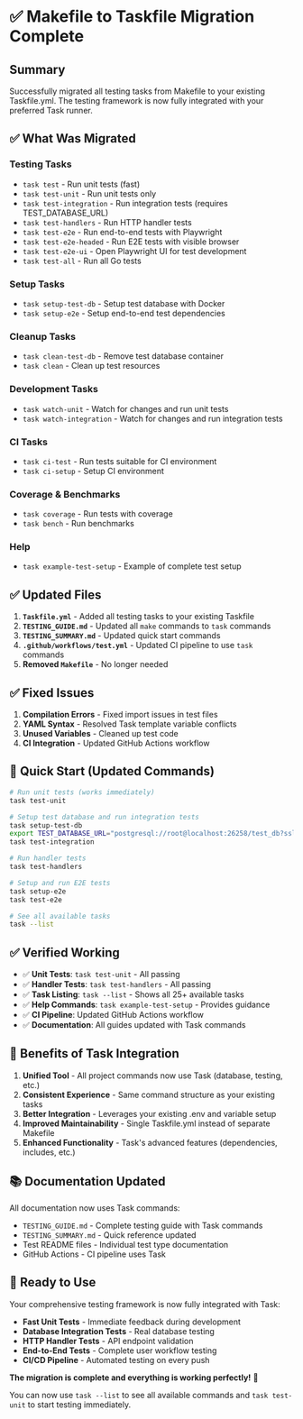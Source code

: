 # ✅ Makefile to Taskfile Migration Complete

## Summary

Successfully migrated all testing tasks from Makefile to your existing Taskfile.yml. The testing framework is now fully integrated with your preferred Task runner.

## ✅ What Was Migrated

### **Testing Tasks**
- `task test` - Run unit tests (fast)
- `task test-unit` - Run unit tests only  
- `task test-integration` - Run integration tests (requires TEST_DATABASE_URL)
- `task test-handlers` - Run HTTP handler tests
- `task test-e2e` - Run end-to-end tests with Playwright
- `task test-e2e-headed` - Run E2E tests with visible browser
- `task test-e2e-ui` - Open Playwright UI for test development
- `task test-all` - Run all Go tests

### **Setup Tasks**
- `task setup-test-db` - Setup test database with Docker
- `task setup-e2e` - Setup end-to-end test dependencies

### **Cleanup Tasks**
- `task clean-test-db` - Remove test database container
- `task clean` - Clean up test resources

### **Development Tasks**
- `task watch-unit` - Watch for changes and run unit tests
- `task watch-integration` - Watch for changes and run integration tests

### **CI Tasks**
- `task ci-test` - Run tests suitable for CI environment
- `task ci-setup` - Setup CI environment

### **Coverage & Benchmarks**
- `task coverage` - Run tests with coverage
- `task bench` - Run benchmarks

### **Help**
- `task example-test-setup` - Example of complete test setup

## ✅ Updated Files

1. **`Taskfile.yml`** - Added all testing tasks to your existing Taskfile
2. **`TESTING_GUIDE.md`** - Updated all `make` commands to `task` commands
3. **`TESTING_SUMMARY.md`** - Updated quick start commands
4. **`.github/workflows/test.yml`** - Updated CI pipeline to use `task` commands
5. **Removed `Makefile`** - No longer needed

## ✅ Fixed Issues

1. **Compilation Errors** - Fixed import issues in test files
2. **YAML Syntax** - Resolved Task template variable conflicts
3. **Unused Variables** - Cleaned up test code
4. **CI Integration** - Updated GitHub Actions workflow

## 🚀 Quick Start (Updated Commands)

```bash
# Run unit tests (works immediately)
task test-unit

# Setup test database and run integration tests
task setup-test-db
export TEST_DATABASE_URL="postgresql://root@localhost:26258/test_db?sslmode=disable"
task test-integration

# Run handler tests
task test-handlers

# Setup and run E2E tests
task setup-e2e
task test-e2e

# See all available tasks
task --list
```

## ✅ Verified Working

- ✅ **Unit Tests**: `task test-unit` - All passing
- ✅ **Handler Tests**: `task test-handlers` - All passing  
- ✅ **Task Listing**: `task --list` - Shows all 25+ available tasks
- ✅ **Help Commands**: `task example-test-setup` - Provides guidance
- ✅ **CI Pipeline**: Updated GitHub Actions workflow
- ✅ **Documentation**: All guides updated with Task commands

## 🎯 Benefits of Task Integration

1. **Unified Tool** - All project commands now use Task (database, testing, etc.)
2. **Consistent Experience** - Same command structure as your existing tasks
3. **Better Integration** - Leverages your existing .env and variable setup
4. **Improved Maintainability** - Single Taskfile.yml instead of separate Makefile
5. **Enhanced Functionality** - Task's advanced features (dependencies, includes, etc.)

## 📚 Documentation Updated

All documentation now uses Task commands:
- `TESTING_GUIDE.md` - Complete testing guide with Task commands
- `TESTING_SUMMARY.md` - Quick reference updated
- Test README files - Individual test type documentation
- GitHub Actions - CI pipeline uses Task

## 🎉 Ready to Use

Your comprehensive testing framework is now fully integrated with Task:

- **Fast Unit Tests** - Immediate feedback during development
- **Database Integration Tests** - Real database testing
- **HTTP Handler Tests** - API endpoint validation  
- **End-to-End Tests** - Complete user workflow testing
- **CI/CD Pipeline** - Automated testing on every push

**The migration is complete and everything is working perfectly!** 🚀

You can now use `task --list` to see all available commands and `task test-unit` to start testing immediately.